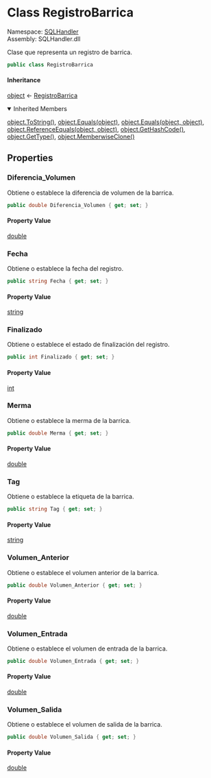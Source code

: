 # <a id="SQLHandler_RegistroBarrica"></a> Class RegistroBarrica

Namespace: [SQLHandler](SQLHandler.md)  
Assembly: SQLHandler.dll  

Clase que representa un registro de barrica.

```csharp
public class RegistroBarrica
```

#### Inheritance

[object](https://learn.microsoft.com/dotnet/api/system.object) ← 
[RegistroBarrica](SQLHandler.RegistroBarrica.md)

<details open>
  <summary> Inherited Members </summary>

[object.ToString\(\)](https://learn.microsoft.com/dotnet/api/system.object.tostring), 
[object.Equals\(object\)](https://learn.microsoft.com/dotnet/api/system.object.equals\#system\-object\-equals\(system\-object\)), 
[object.Equals\(object, object\)](https://learn.microsoft.com/dotnet/api/system.object.equals\#system\-object\-equals\(system\-object\-system\-object\)), 
[object.ReferenceEquals\(object, object\)](https://learn.microsoft.com/dotnet/api/system.object.referenceequals), 
[object.GetHashCode\(\)](https://learn.microsoft.com/dotnet/api/system.object.gethashcode), 
[object.GetType\(\)](https://learn.microsoft.com/dotnet/api/system.object.gettype), 
[object.MemberwiseClone\(\)](https://learn.microsoft.com/dotnet/api/system.object.memberwiseclone)
</details>

## Properties

### <a id="SQLHandler_RegistroBarrica_Diferencia_Volumen"></a> Diferencia\_Volumen

Obtiene o establece la diferencia de volumen de la barrica.

```csharp
public double Diferencia_Volumen { get; set; }
```

#### Property Value

 [double](https://learn.microsoft.com/dotnet/api/system.double)

### <a id="SQLHandler_RegistroBarrica_Fecha"></a> Fecha

Obtiene o establece la fecha del registro.

```csharp
public string Fecha { get; set; }
```

#### Property Value

 [string](https://learn.microsoft.com/dotnet/api/system.string)

### <a id="SQLHandler_RegistroBarrica_Finalizado"></a> Finalizado

Obtiene o establece el estado de finalización del registro.

```csharp
public int Finalizado { get; set; }
```

#### Property Value

 [int](https://learn.microsoft.com/dotnet/api/system.int32)

### <a id="SQLHandler_RegistroBarrica_Merma"></a> Merma

Obtiene o establece la merma de la barrica.

```csharp
public double Merma { get; set; }
```

#### Property Value

 [double](https://learn.microsoft.com/dotnet/api/system.double)

### <a id="SQLHandler_RegistroBarrica_Tag"></a> Tag

Obtiene o establece la etiqueta de la barrica.

```csharp
public string Tag { get; set; }
```

#### Property Value

 [string](https://learn.microsoft.com/dotnet/api/system.string)

### <a id="SQLHandler_RegistroBarrica_Volumen_Anterior"></a> Volumen\_Anterior

Obtiene o establece el volumen anterior de la barrica.

```csharp
public double Volumen_Anterior { get; set; }
```

#### Property Value

 [double](https://learn.microsoft.com/dotnet/api/system.double)

### <a id="SQLHandler_RegistroBarrica_Volumen_Entrada"></a> Volumen\_Entrada

Obtiene o establece el volumen de entrada de la barrica.

```csharp
public double Volumen_Entrada { get; set; }
```

#### Property Value

 [double](https://learn.microsoft.com/dotnet/api/system.double)

### <a id="SQLHandler_RegistroBarrica_Volumen_Salida"></a> Volumen\_Salida

Obtiene o establece el volumen de salida de la barrica.

```csharp
public double Volumen_Salida { get; set; }
```

#### Property Value

 [double](https://learn.microsoft.com/dotnet/api/system.double)

